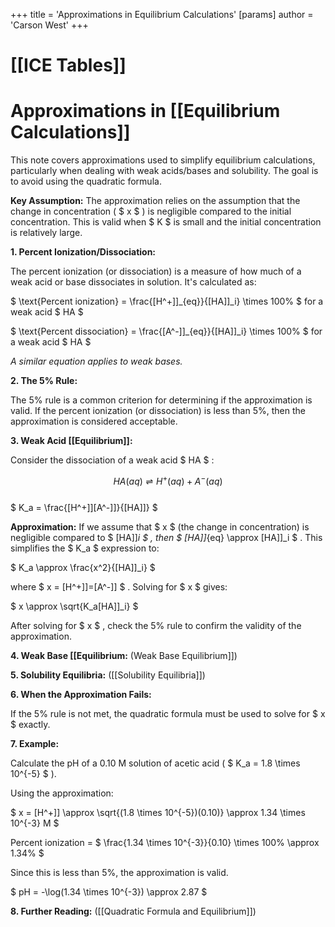 +++
 title = 'Approximations in Equilibrium Calculations'
[params]
	author = 'Carson West'
+++
# [[ICE Tables]]
# Approximations in [[Equilibrium Calculations]]

This note covers approximations used to simplify equilibrium calculations, particularly when dealing with weak acids/bases and solubility.  The goal is to avoid using the quadratic formula.

**Key Assumption:**  The approximation relies on the assumption that the change in concentration ( $ x $ ) is negligible compared to the initial concentration.  This is valid when  $ K $  is small and the initial concentration is relatively large.

**1.  Percent Ionization/Dissociation:**

The percent ionization (or dissociation) is a measure of how much of a weak acid or base dissociates in solution.  It's calculated as:

 $  \text{Percent ionization} = \frac{[H^+]]_{eq}}{[HA]]_i} \times 100\%  $   for a weak acid  $ HA $ 

 $  \text{Percent dissociation} = \frac{[A^-]]_{eq}}{[HA]]_i} \times 100\%  $   for a weak acid  $ HA $ 

*A similar equation applies to weak bases.*

**2. The 5% Rule:**

The 5% rule is a common criterion for determining if the approximation is valid.  If the percent ionization (or dissociation) is less than 5%, then the approximation is considered acceptable.

**3.  Weak Acid [[Equilibrium]]:**

Consider the dissociation of a weak acid  $ HA $ :

 $$  HA(aq) \rightleftharpoons H^+(aq) + A^-(aq)  $$  
 $ K_a = \frac{[H^+]][A^-]]}{[HA]]} $ 

**Approximation:** If we assume that  $ x $  (the change in concentration) is negligible compared to  $ [HA]]_i $ , then  $ [HA]]_{eq} \approx [HA]]_i $ .  This simplifies the  $ K_a $  expression to:

 $ K_a \approx \frac{x^2}{[HA]]_i} $ 

where  $ x = [H^+]]=[A^-]] $ .  Solving for  $ x $  gives:

 $ x \approx \sqrt{K_a[HA]]_i} $ 

After solving for  $ x $ , check the 5% rule to confirm the validity of the approximation.

**4. Weak Base [[Equilibrium:**  (Weak Base Equilibrium]])

**5.  Solubility Equilibria:** ([[Solubility Equilibria]])

**6.  When the Approximation Fails:**

If the 5% rule is not met, the quadratic formula must be used to solve for  $ x $  exactly.

**7. Example:**

Calculate the pH of a 0.10 M solution of acetic acid ( $ K_a = 1.8 \times 10^{-5} $ ).

Using the approximation:

 $ x = [H^+]] \approx \sqrt{(1.8 \times 10^{-5})(0.10)} \approx 1.34 \times 10^{-3} M $ 

Percent ionization =  $ \frac{1.34 \times 10^{-3}}{0.10} \times 100\% \approx 1.34\% $ 

Since this is less than 5%, the approximation is valid.

 $ pH = -\log(1.34 \times 10^{-3}) \approx 2.87 $ 

**8.  Further Reading:** ([[Quadratic Formula and Equilibrium]])


